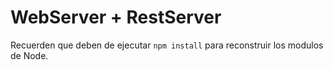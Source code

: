 # WebServer + RestServer

Recuerden que deben de ejecutar ```npm install``` para reconstruir los modulos de Node.

